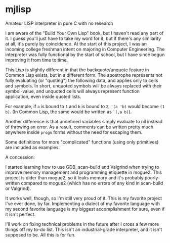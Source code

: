 # mjlisp
Amateur LISP interpreter in pure C with no research

I am aware of the "Build Your Own Lisp" book, but I haven't read any part of it. I guess you'll just have to take my word for it, but if there's any similarity at all, it's purely by coincidence. At the start of this project, I was an incoming college freshman intent on majoring in Computer Engineering. The interpreter was fully functional by the start of school, but I have since begun improving it from time to time.

This Lisp is slightly different in that the backquote/unquote feature in Common Lisp exists, but in a different form. The apostrophe represents not fully evaluating (or "quoting") the following data, and applies only to cells and symbols. In short, unquoted symbols will be always replaced with their symbol-value, and unquoted cells will always represent function application, even inside quoted lists.

For example, if `a` is bound to `1` and `b` is bound to `2`, `'(a 'b)` would become `(1 b)`. (In Common Lisp, the same would be written as `` `(,a b) ``).

Another difference is that undefined variables simply evaluate to nil instead of throwing an error. As a result, comments can be written pretty much anywhere inside ``progn`` forms without the need for escaping them.

Some definitions for more "complicated" functions (using only primitives) are included as examples.

A concession:

I started learning how to use GDB, scan-build and Valgrind when trying to improve memory management and programming etiquette in mogue2. 
This project is older than mogue2, so it leaks memory and it's probably poorly-written compared to mogue2 (which has no errors of any kind in scan-build or Valgrind).

It works well, though, so I'm still very proud of it. This is my favorite project I've ever done, by far. Implementing a dialect of my favorite language with my second favorite language is my biggest accomplishment for sure, even if it isn't perfect.

I'll work on fixing technical problems in the future after I cross a few more things off my to-do list. This isn't an industrial-grade interpreter, and it isn't supposed to be. All this is for fun.

